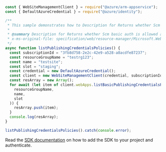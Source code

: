 ```javascript
const { WebSiteManagementClient } = require("@azure/arm-appservice");
const { DefaultAzureCredential } = require("@azure/identity");

/**
 * This sample demonstrates how to Description for Returns whether Scm basic auth is allowed and whether Ftp is allowed for a given site.
 *
 * @summary Description for Returns whether Scm basic auth is allowed and whether Ftp is allowed for a given site.
 * x-ms-original-file: specification/web/resource-manager/Microsoft.Web/stable/2021-03-01/examples/ListPublishingCredentialsPoliciesSlot.json
 */
async function listPublishingCredentialsPolicies() {
  const subscriptionId = "3fb8d758-2e2c-42e9-a528-a8acdfe87237";
  const resourceGroupName = "testrg123";
  const name = "testsite";
  const slot = "staging";
  const credential = new DefaultAzureCredential();
  const client = new WebSiteManagementClient(credential, subscriptionId);
  const resArray = new Array();
  for await (let item of client.webApps.listBasicPublishingCredentialsPoliciesSlot(
    resourceGroupName,
    name,
    slot
  )) {
    resArray.push(item);
  }
  console.log(resArray);
}

listPublishingCredentialsPolicies().catch(console.error);
```

Read the [SDK documentation](https://github.com/Azure/azure-sdk-for-js/blob/%40azure%2Farm-appservice_12.0.0/sdk/appservice/arm-appservice/README.md) on how to add the SDK to your project and authenticate.
